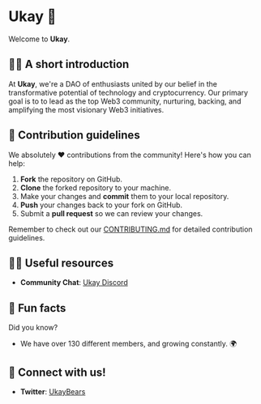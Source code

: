 # Ukay 🐻

Welcome to **Ukay**.

## 🙋‍♀️ A short introduction

At **Ukay**, we're a DAO of enthusiasts united by our belief in the transformative potential of technology and cryptocurrency. Our primary goal is to to lead as the top Web3 community, nurturing, backing, and amplifying the most visionary Web3 initiatives.

## 🌈 Contribution guidelines

We absolutely ❤️ contributions from the community! Here's how you can help:

1. **Fork** the repository on GitHub.
2. **Clone** the forked repository to your machine.
3. Make your changes and **commit** them to your local repository.
4. **Push** your changes back to your fork on GitHub.
5. Submit a **pull request** so we can review your changes. 

Remember to check out our [CONTRIBUTING.md](link-to-your-contributing-file) for detailed contribution guidelines.

## 👩‍💻 Useful resources

<!-- - **Documentation**: [Link to your documentation](#) -->
- **Community Chat**: [Ukay Discord](https://discord.gg/ukay)
<!-- - **Issue Tracker**: If you find any issues, please file them [here](#). -->

## 🍿 Fun facts

Did you know?

- We have over 130 different members, and growing constantly. 🌍

## 🧙 Connect with us!

- **Twitter**: [UkayBears](https://twitter.com/ukaybears?s=21&t=ZpV6ISMEKfijCxoX3wqxIQ)

